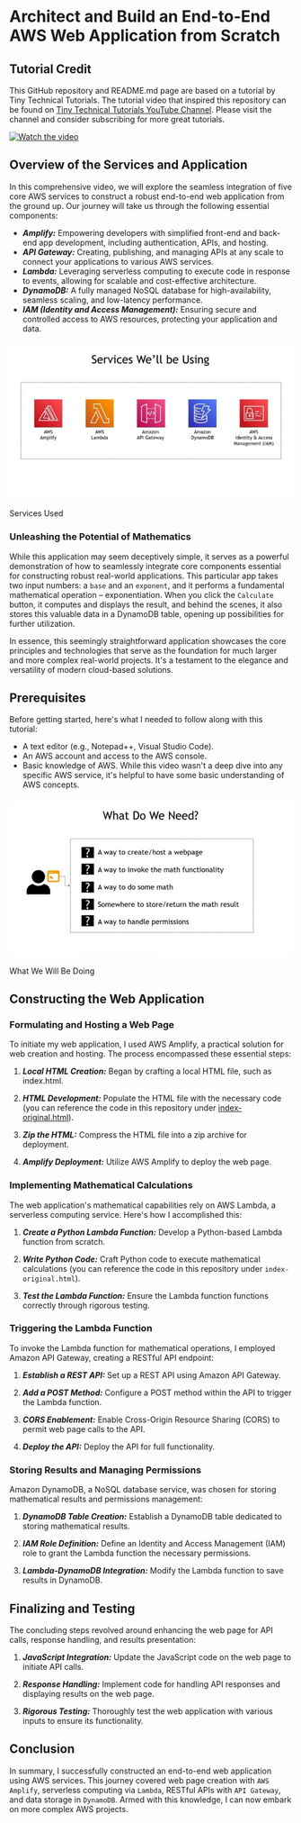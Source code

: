 # Architect and Build an End-to-End AWS Web Application from Scratch

## Tutorial Credit
This GitHub repository and README.md page are based on a tutorial by Tiny Technical Tutorials. The tutorial video that inspired this repository can be found on [Tiny Technical Tutorials YouTube Channel](https://www.youtube.com/@TinyTechnicalTutorials). Please visit the channel and consider subscribing for more great tutorials.

[![Watch the video](https://img.youtube.com/vi/7m_q1ldzw0U/maxresdefault.jpg)](https://www.youtube.com/watch?v=7m_q1ldzw0U&t=1225s)

## Overview of the Services and Application
In this comprehensive video, we will explore the seamless integration of five core AWS services to construct a robust end-to-end web application from the ground up. Our journey will take us through the following essential components:
- ***Amplify:*** Empowering developers with simplified front-end and back-end app development, including authentication, APIs, and hosting.
- ***API Gateway:*** Creating, publishing, and managing APIs at any scale to connect your applications to various AWS services.
- ***Lambda:*** Leveraging serverless computing to execute code in response to events, allowing for scalable and cost-effective architecture.
- ***DynamoDB:*** A fully managed NoSQL database for high-availability, seamless scaling, and low-latency performance.
- ***IAM (Identity and Access Management):*** Ensuring secure and controlled access to AWS resources, protecting your application and data.

![Services Used](assets/services.jpg)
<figcaption>Services Used</figcaption>

### Unleashing the Potential of Mathematics
While this application may seem deceptively simple, it serves as a powerful demonstration of how to seamlessly integrate core components essential for constructing robust real-world applications. This particular app takes two input numbers: a `base` and an `exponent`, and it performs a fundamental mathematical operation – exponentiation. When you click the `Calculate` button, it computes and displays the result, and behind the scenes, it also stores this valuable data in a DynamoDB table, opening up possibilities for further utilization.

In essence, this seemingly straightforward application showcases the core principles and technologies that serve as the foundation for much larger and more complex real-world projects. It's a testament to the elegance and versatility of modern cloud-based solutions.

## Prerequisites
Before getting started, here's what I needed to follow along with this tutorial:
- A text editor (e.g., Notepad++, Visual Studio Code).
- An AWS account and access to the AWS console.
- Basic knowledge of AWS. While this video wasn't a deep dive into any specific AWS service, it's helpful to have some basic understanding of AWS concepts.

![What We Will Be Doing](assets/needed.jpg)
<figcaption>What We Will Be Doing</figcaption>

## Constructing the Web Application

### Formulating and Hosting a Web Page

To initiate my web application, I used AWS Amplify, a practical solution for web creation and hosting. The process encompassed these essential steps:

1. ***Local HTML Creation:*** Began by crafting a local HTML file, such as index.html.

2. ***HTML Development:*** Populate the HTML file with the necessary code (you can reference the code in this repository under [index-original.html](https://github.com/HomelabTim/AWS/blob/main/AWS%20Web%20Application/index-original.html)).

3. ***Zip the HTML:*** Compress the HTML file into a zip archive for deployment.

4. ***Amplify Deployment:*** Utilize AWS Amplify to deploy the web page.

### Implementing Mathematical Calculations

The web application's mathematical capabilities rely on AWS Lambda, a serverless computing service. Here's how I accomplished this:

1. ***Create a Python Lambda Function:*** Develop a Python-based Lambda function from scratch.

2. ***Write Python Code:*** Craft Python code to execute mathematical calculations (you can reference the code in this repository under `index-original.html`).

3. ***Test the Lambda Function:*** Ensure the Lambda function functions correctly through rigorous testing.

### Triggering the Lambda Function

To invoke the Lambda function for mathematical operations, I employed Amazon API Gateway, creating a RESTful API endpoint:

1. ***Establish a REST API:*** Set up a REST API using Amazon API Gateway.

2. ***Add a POST Method:*** Configure a POST method within the API to trigger the Lambda function.

3. ***CORS Enablement:*** Enable Cross-Origin Resource Sharing (CORS) to permit web page calls to the API.

4. ***Deploy the API:*** Deploy the API for full functionality.

### Storing Results and Managing Permissions

Amazon DynamoDB, a NoSQL database service, was chosen for storing mathematical results and permissions management:

1. ***DynamoDB Table Creation:*** Establish a DynamoDB table dedicated to storing mathematical results.

2. ***IAM Role Definition:*** Define an Identity and Access Management (IAM) role to grant the Lambda function the necessary permissions.

3. ***Lambda-DynamoDB Integration:*** Modify the Lambda function to save results in DynamoDB.

## Finalizing and Testing

The concluding steps revolved around enhancing the web page for API calls, response handling, and results presentation:

1. ***JavaScript Integration:*** Update the JavaScript code on the web page to initiate API calls.

2. ***Response Handling:*** Implement code for handling API responses and displaying results on the web page.

3. ***Rigorous Testing:*** Thoroughly test the web application with various inputs to ensure its functionality.

## Conclusion

In summary, I successfully constructed an end-to-end web application using AWS services. This journey covered web page creation with `AWS Amplify`, serverless computing via `Lambda`, RESTful APIs with `API Gateway`, and data storage in `DynamoDB`. Armed with this knowledge, I can now embark on more complex AWS projects.